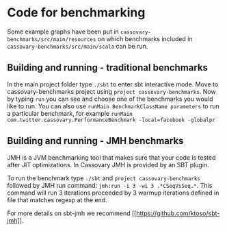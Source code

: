 # Code for benchmarking

Some example graphs have been put in `cassovary-benchmarks/src/main/resources` on which
benchmarks included in `cassovary-benchmarks/src/main/scala` can be run.

## Building and running - traditional benchmarks
In the main project folder type `./sbt` to enter sbt interactive mode. Move to
cassovary-benchmarks project using
`project cassovary-benchmarks`. Now by typing `run` you can see and choose one
of the benchmarks you would like to run. You can also
use `runMain BenchmarkClassName parameters` to run a particular benchmark,
for example `runMain com.twitter.cassovary.PerformanceBenchmark -local=facebook -globalpr`

## Building and running - JMH benchmarks

JMH is a JVM benchmarking tool that makes sure that your code is tested after JIT
optimizations. In Cassovary JMH is provided by an SBT plugin. 

To run the benchmark type `./sbt` and `project cassovary-benchmarks` followed by
JMH run command: `jmh:run -i 3 -wi 3 .*CSeqVsSeq.*`. This command will run 3 iterations
proceeded by 3 warmup iterations defined in file that matches regexp at the end. 

For more details on sbt-jmh we recommend [[https://github.com/ktoso/sbt-jmh]].
